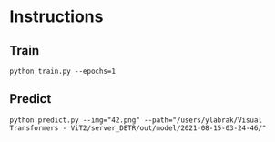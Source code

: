 # Instructions

## Train

`python train.py --epochs=1`

## Predict

`python predict.py --img="42.png" --path="/users/ylabrak/Visual Transformers - ViT2/server_DETR/out/model/2021-08-15-03-24-46/"`
